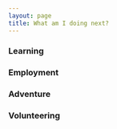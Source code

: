 ```yaml
---
layout: page
title: What am I doing next?
---
```


### Learning

### Employment

### Adventure

### Volunteering
